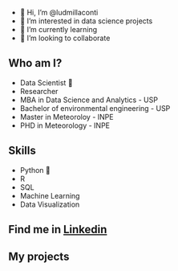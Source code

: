  - 👋 Hi, I’m @ludmillaconti
 - 👀 I’m interested in data science projects
 - 🌱 I’m currently learning
 - 💞️ I’m looking to collaborate 
###  


## Who am I? 

* Data Scientist 🥰
* Researcher
* MBA in Data Science and Analytics - USP
* Bachelor of environmental engineering - USP
* Master in Meteoroloy - INPE
* PHD in Meteorology - INPE

## Skills

* Python 🐍 
* R
* SQL
* Machine Learning 
* Data Visualization


## Find me in [Linkedin]( https://www.linkedin.com/in/ludmillaconti/)


## **My projects**






<!---
ludmillaconti/ludmillaconti is a ✨ special ✨ repository because its `README.md` (this file) appears on your GitHub profile.
You can click the Preview link to take a look at your changes.
--->
